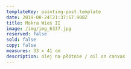 ```yaml
---
templateKey: painting-post.template
date: 2019-08-24T21:37:57.908Z
title: Mokra Wieś II
image: /img/img_6337.jpg
reserved: false
sold: false
copy: false
measures: 33 x 41 cm
description: olej na płótnie / oil on canvas
---
```



